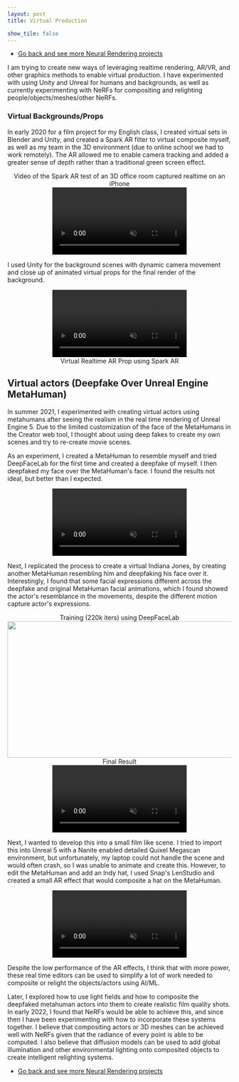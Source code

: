 ```yaml
---
layout: post
title: Virtual Production

show_tile: false
---
```


<ul class="actions">
	<li><a href="experimentationNeural.html" class="button small">Go back and see more Neural Rendering projects</a></li>
</ul>

I am trying to create new ways of leveraging realtime rendering, AR/VR, and other graphics methods to enable virtual production. I have experimented with using Unity and Unreal for humans and backgrounds, as well as currently experimenting with NeRFs for compositing and relighting people/objects/meshes/other NeRFs.

### Virtual Backgrounds/Props

In early 2020 for a film project for my English class, I created virtual sets in Blender and Unity, and created a Spark AR filter to virtual composite myself, as well as my team in the 3D environment (due to online school we had to work remotely). The AR allowed me to enable camera tracking and added a greater sense of depth rather than a traditional green screen effect. 


<center>
Video of the Spark AR test of an 3D office room captured realtime on an iPhone
<br>
<video id="v0" width="60%" autoplay loop muted controls>
    <source src="assets/videos/sparkAROffice_vp.mp4" type="video/mp4" />
</video>
</center>

I used Unity for the background scenes with dynamic camera movement and close up of animated virtual props for the final render of the background.

<center>
<video id="v0" width="60%" autoplay loop muted controls>
    <source src="assets/videos/unity_vp_demo.mp4" type="video/mp4" />
</video>
</center>


<center>
Virtual Realtime AR Prop using Spark AR
<br>
<a class="image">
	<img src="{% link assets/images/phoneAR.PNG %}" alt="" data-position="25% 25%" />
</a>
</center>

## Virtual actors (Deepfake Over Unreal Engine MetaHuman)

In summer 2021, I experimented with creating virtual actors using metahumans after seeing the realism in the real time rendering of Unreal Engine 5. Due to the limited customization of the face of the MetaHumans in the Creator web tool, I thought about using deep fakes to create my own scenes and try to re-create movie scenes.

As an experiment, I created a MetaHuman to resemble myself and tried DeepFaceLab for the first time and created a deepfake of myself. I then deepfaked my face over the MetaHuman's face. I found the results not ideal, but better than I expected.

<center>
<video id="v0" width="60%" autoplay loop muted controls>
    <source src="assets/videos/myself_result.mp4" type="video/mp4" />
</video>
</center>

Next, I replicated the process to create a virtual Indiana Jones, by creating another MetaHuman resembling him and deepfaking his face over it. Interestingly, I found that some facial expressions different across the deepfake and original MetaHuman facial animations, which I found showed the actor's resemblance in the movements, despite the different motion capture actor's expressions.

<center>
Training (220k iters) using DeepFaceLab
<br>
<a class="image">
	<img src="{% link assets/images/deepfacelabIndy.PNG %}" alt="" data-position="25% 25%" height=306px width=545px />
</a>
</center>


<center>
Final Result
<br>
<video id="v0" width="60%" autoplay loop muted controls>
    <source src="assets/videos/indy_df_cropped.mp4" type="video/mp4" />
</video>
</center>

Next, I wanted to develop this into a small film like scene. I tried to import this into Unreal 5 with a Nanite enabled detailed Quixel Megascan environment, but unfortunately, my laptop could not handle the scene and would often crash, so I was unable to animate and create this. However, to edit the MetaHuman and add an Indy hat, I used Snap's LenStudio and created a small AR effect that would composite a hat on the MetaHuman.

<center>
<video id="v0" width="60%" autoplay loop muted controls>
    <source src="assets/videos/indy_df_hat_cropped.mp4" type="video/mp4" />
</video>
</center>

Despite the low performance of the AR effects, I think that with more power, these real time editors can be used to simplify a lot of work needed to composite or relight the objects/actors using AI/ML.

Later, I explored how to use light fields and how to composite the deepfaked metahuman actors into them to create realistic film quality shots. In early 2022, I found that NeRFs would be able to achieve this, and since then I have been experimenting with how to incorporate these systems together. I believe that compositing actors or 3D meshes can be achieved well with NeRFs given that the radiance of every point is able to be computed. I also believe that diffusion models can be used to add global illumination and other environmental lighting onto composited objects to create intelligent relighting systems.

<ul class="actions">
	<li><a href="experimentationNeural.html" class="button small">Go back and see more Neural Rendering projects</a></li>
</ul>
